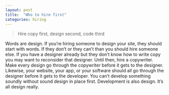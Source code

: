 ```yaml
---
layout: post
title:  "Who to hire first"
categories: hiring
---
```


> Hire copy first, design second, code third

Words are design. If you’re hiring someone to design your site, they should start with words. If they don’t or they can’t than you should hire someone else. If you have a designer already but they don’t know how to write copy you may want to reconsider that designer. Until then, hire a copywriter. Make every design go through the copywriter before it gets to the designer. Likewise, your website, your app, or your software should all go through the designer before it gets to the developer. You can’t develop something soundly without sound design in place first. Development is also design. It’s all design really. 
